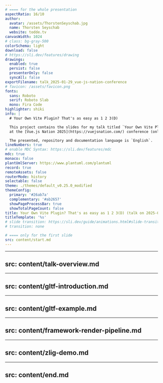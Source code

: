 ```yaml
---
# ==== for the whole presentation
aspectRatio: 16/10
author:
  avatar: /assets/ThorstenSeyschab.jpg
  name: Thorsten Seyschab
  website: todde.tv
canvasWidth: 1024
# class: bg-gray-500
colorSchema: light
download: false
# https://sli.dev/features/drawing
drawings:
  enabled: true
  persist: false
  presenterOnly: false
  syncAll: false
exportFilename: talk_2025-01-29_vue-js-nation-conference
# favicon: /assets/favicon.png
fonts:
  sans: Roboto
  serif: Roboto Slab
  mono: Fira Code
highlighter: shiki
info: |
  # Your Own Vite Plugin? That's as easy as 1 2 3(D)

  This project contains the slides for my talk titled `Your Own Vite Plugin? That's as easy as 1 2 3(D)` on 2025-01-29
  at the [Vue.js Nation 2025](https://vuejsnation.com/) conference (online).

  The presented, repository and documentation language is `English`.
lineNumbers: true
# enable MDC Syntax: https://sli.dev/features/mdc
mdc: true
monaco: false
plantUmlServer: https://www.plantuml.com/plantuml
record: true
remoteAssets: false
routerMode: history
selectable: false
theme: ./themes/default_v0.25.0_modified
themeConfig:
  primary: '#26ab7a'
  complementary: '#ab2657'
  showPageProcessBar: true
  showTotalPageCount: false
title: Your Own Vite Plugin? That's as easy as 1 2 3(D) (talk on 2025-01-29 at the Vue.js Nation conference (online))
titleTemplate: '%s'
# slide transition: https://sli.dev/guide/animations.html#slide-transitions
# transition: none

# ==== only for the first slide
src: content/start.md
---
```


---
src: content/talk-overview.md
---

---
src: content/gltf-introduction.md
---

---
src: content/gltf-example.md
---

---
src: content/framework-render-pipeline.md
---

---
src: content/zlig-demo.md
---

---
src: content/end.md
---
